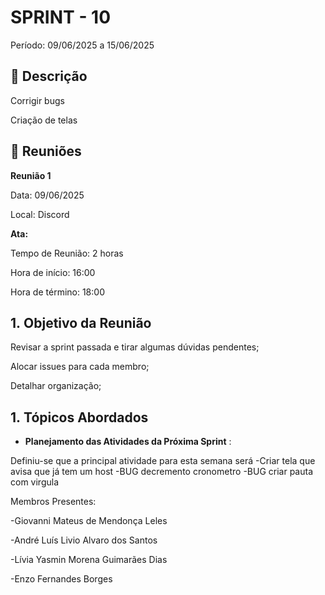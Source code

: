 # SPRINT - 10

Período: 09/06/2025 a 15/06/2025

## **📝** Descrição

Corrigir bugs

Criação de telas


## 💬 **Reuniões**

**Reunião 1**

Data: 09/06/2025

Local: Discord

**Ata:**

Tempo de Reunião: 2 horas

Hora de início: 16:00

Hora de término: 18:00

## **1. Objetivo da Reunião**

Revisar a sprint passada e tirar algumas dúvidas pendentes; 

Alocar issues para cada membro;

Detalhar organização;

## **1. Tópicos Abordados**

- **Planejamento das Atividades da Próxima Sprint** :

Definiu-se que a principal atividade para esta semana será
-Criar tela que avisa que já tem um host
-BUG decremento cronometro
-BUG criar pauta com virgula



Membros Presentes:

-Giovanni Mateus de Mendonça Leles

-André Luís Livio Alvaro dos Santos

-Lívia Yasmin Morena Guimarães Dias

-Enzo Fernandes Borges
